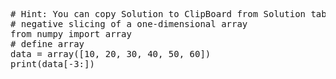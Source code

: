 <pre class="file" data-target="clipboard">
# Hint: You can copy Solution to ClipBoard from Solution tab
# negative slicing of a one-dimensional array
from numpy import array
# define array
data = array([10, 20, 30, 40, 50, 60])
print(data[-3:])
</pre>

